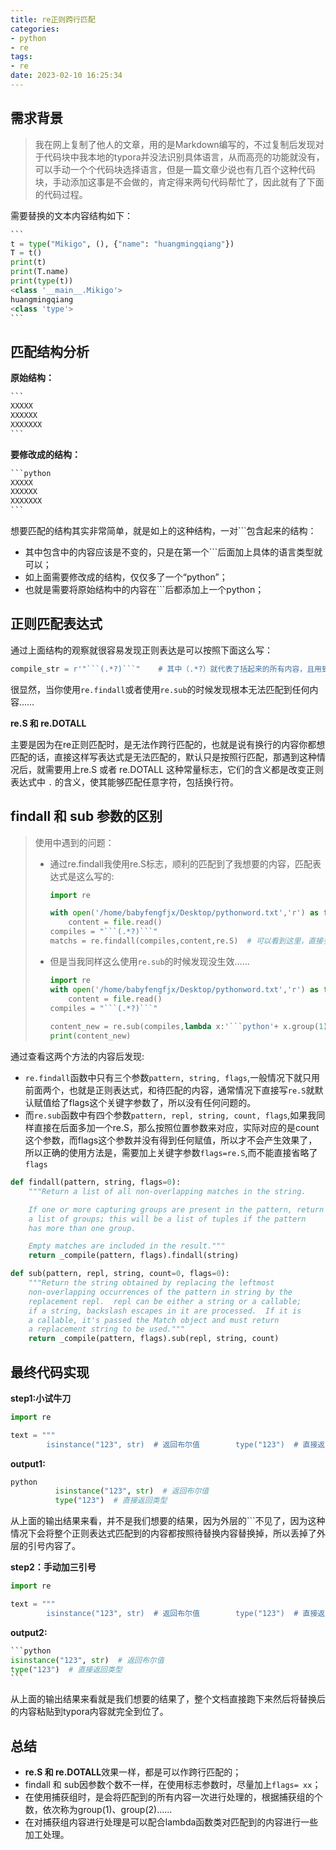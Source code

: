 ```yaml
---
title: re正则跨行匹配
categories: 
- python
- re
tags:
- re
date: 2023-02-10 16:25:34
---
```


## 需求背景

> 我在网上复制了他人的文章，用的是Markdown编写的，不过复制后发现对于代码块中我本地的typora并没法识别具体语言，从而高亮的功能就没有，可以手动一个个代码块选择语言，但是一篇文章少说也有几百个这种代码块，手动添加这事是不会做的，肯定得来两句代码帮忙了，因此就有了下面的代码过程。

需要替换的文本内容结构如下：

~~~python
```
t = type("Mikigo", (), {"name": "huangmingqiang"})
T = t()
print(t)
print(T.name)
print(type(t))
<class '__main__.Mikigo'>
huangmingqiang
<class 'type'>
```
~~~

## 匹配结构分析

**原始结构：**

~~~python
```
XXXXX
XXXXXX
XXXXXXX
```
~~~

**要修改成的结构：**

~~~python
```python
XXXXX
XXXXXX
XXXXXXX
```
~~~

想要匹配的结构其实非常简单，就是如上的这种结构，一对```包含起来的结构：

- 其中包含中的内容应该是不变的，只是在第一个```后面加上具体的语言类型就可以；
- 如上面需要修改成的结构，仅仅多了一个“python”；
- 也就是需要将原始结构中的内容在```后都添加上一个python；

## 正则匹配表达式

通过上面结构的观察就很容易发现正则表达是可以按照下面这么写：

```python
compile_str = r'"```(.*?)```"    # 其中（.*?）就代表了括起来的所有内容，且用到了捕获组，因为匹配到的内容我们还需要用到，所以用捕获组方便后面使用
```

很显然，当你使用`re.findall`或者使用`re.sub`的时候发现根本无法匹配到任何内容……

**re.S 和 re.DOTALL**

主要是因为在re正则匹配时，是无法作跨行匹配的，也就是说有换行的内容你都想匹配的话，直接这样写表达式是无法匹配的，默认只是按照行匹配，那遇到这种情况后，就需要用上re.S 或者 re.DOTALL 这种常量标志，它们的含义都是改变正则表达式中 `.` 的含义，使其能够匹配任意字符，包括换行符。

## findall 和 sub 参数的区别

> 使用中遇到的问题：
>
> - 通过re.findall我使用re.S标志，顺利的匹配到了我想要的内容，匹配表达式是这么写的:
>
>     ```python
>     import re
>     
>     with open('/home/babyfengfjx/Desktop/pythonword.txt','r') as file:
>         content = file.read()
>     compiles = "```(.*?)```"
>     matchs = re.findall(compiles,content,re.S)  # 可以看到这里，直接多使用了一个re.S标志
>     ```
>
> - 但是当我同样这么使用`re.sub`的时候发现没生效……
>
>     ```python
>     import re
>     with open('/home/babyfengfjx/Desktop/pythonword.txt','r') as file:
>         content = file.read()
>     compiles = "```(.*?)```"
>             
>     content_new = re.sub(compiles,lambda x:'```python'+ x.group(1)+'```',content,re.S)  # 同样我在这里使用了re.S参数，但是结果压根就没有作任何匹配
>     print(content_new)
>     ```

通过查看这两个方法的内容后发现:

- `re.findall`函数中只有三个参数`pattern, string, flags`,一般情况下就只用前面两个，也就是正则表达式，和待匹配的内容，通常情况下直接写`re.S`就默认赋值给了flags这个关键字参数了，所以没有任何问题的。
- 而`re.sub`函数中有四个参数`pattern, repl, string, count, flags`,如果我同样直接在后面多加一个re.S，那么按照位置参数来对应，实际对应的是count这个参数，而flags这个参数并没有得到任何赋值，所以才不会产生效果了，所以正确的使用方法是，需要加上关键字参数`flags=re.S`,而不能直接省略了`flags`

```python
def findall(pattern, string, flags=0):
    """Return a list of all non-overlapping matches in the string.

    If one or more capturing groups are present in the pattern, return
    a list of groups; this will be a list of tuples if the pattern
    has more than one group.

    Empty matches are included in the result."""
    return _compile(pattern, flags).findall(string)

def sub(pattern, repl, string, count=0, flags=0):
    """Return the string obtained by replacing the leftmost
    non-overlapping occurrences of the pattern in string by the
    replacement repl.  repl can be either a string or a callable;
    if a string, backslash escapes in it are processed.  If it is
    a callable, it's passed the Match object and must return
    a replacement string to be used."""
    return _compile(pattern, flags).sub(repl, string, count)
```

## 最终代码实现

**step1:小试牛刀**

```python
import re

text = """
        isinstance("123", str)  # 返回布尔值        type("123")  # 直接返回类型                    """compiles = "```(.*?)```"newtext = re.sub(compiles, lambda x:'python'+ x.group(1), text,flags=re.DOTALL)  #这里flags=re.S也是一样的效果print(newtext) 
```

**output1:**

```python
python
          isinstance("123", str)  # 返回布尔值
          type("123")  # 直接返回类型
```

从上面的输出结果来看，并不是我们想要的结果，因为外层的```不见了，因为这种情况下会将整个正则表达式匹配到的内容都按照待替换内容替换掉，所以丢掉了外层的引号内容了。

**step2：手动加三引号**

```python
import re

text = """
        isinstance("123", str)  # 返回布尔值        type("123")  # 直接返回类型                    """compiles = "```(.*?)```"newtext = re.sub(compiles, lambda x:'```python'+ x.group(1)+'```', text,flags=re.DOTALL) #这里手动在外层添加了三引号了print(newtext) 
```

**output2:**

~~~python
```python
isinstance("123", str)  # 返回布尔值
type("123")  # 直接返回类型
```
~~~

从上面的输出结果来看就是我们想要的结果了，整个文档直接跑下来然后将替换后的内容粘贴到typora内容就完全到位了。

## 总结

- **re.S 和 re.DOTALL**效果一样，都是可以作跨行匹配的；
- findall 和 sub因参数个数不一样，在使用标志参数时，尽量加上`flags= xx`；
- 在使用捕获组时，是会将匹配到的所有内容一次进行处理的，根据捕获组的个数，依次称为group(1)、group(2)……
- 在对捕获组内容进行处理是可以配合lambda函数类对匹配到的内容进行一些加工处理。
